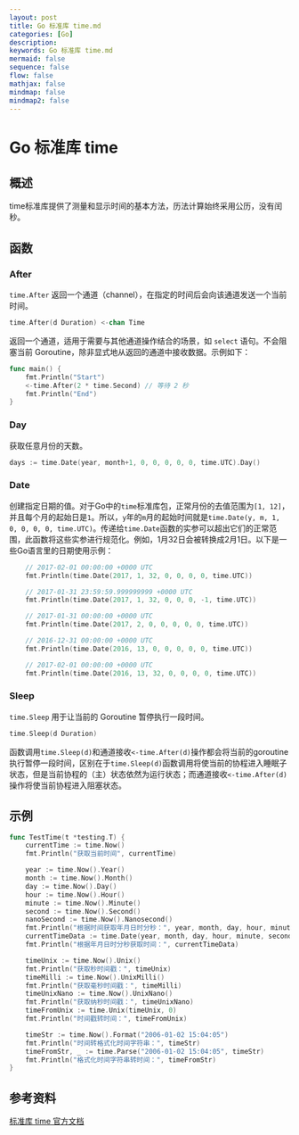```yaml
---
layout: post
title: Go 标准库 time.md
categories: [Go]
description: 
keywords: Go 标准库 time.md
mermaid: false
sequence: false
flow: false
mathjax: false
mindmap: false
mindmap2: false
---
```

# Go 标准库 time

## 概述

time标准库提供了测量和显示时间的基本方法，历法计算始终采用公历，没有闰秒。



## 函数

### After

`time.After` 返回一个通道（channel），在指定的时间后会向该通道发送一个当前时间。

```go
time.After(d Duration) <-chan Time
```



返回一个通道，适用于需要与其他通道操作结合的场景，如 `select` 语句。不会阻塞当前 Goroutine，除非显式地从返回的通道中接收数据。示例如下：

```go
func main() {
    fmt.Println("Start")
    <-time.After(2 * time.Second) // 等待 2 秒
    fmt.Println("End")
}
```





### Day

获取任意月份的天数。

```go
days := time.Date(year, month+1, 0, 0, 0, 0, 0, time.UTC).Day()
```



### Date

创建指定日期的值。对于Go中的`time`标准库包，正常月份的去值范围为`[1, 12]`，并且每个月的起始日是`1`。所以，`y`年的`m`月的起始时间就是`time.Date(y, m, 1, 0, 0, 0, 0, time.UTC)`。传递给`time.Date`函数的实参可以超出它们的正常范围，此函数将这些实参进行规范化。例如，1月32日会被转换成2月1日。以下是一些Go语言里的日期使用示例：

```go
	// 2017-02-01 00:00:00 +0000 UTC
	fmt.Println(time.Date(2017, 1, 32, 0, 0, 0, 0, time.UTC))

	// 2017-01-31 23:59:59.999999999 +0000 UTC
	fmt.Println(time.Date(2017, 1, 32, 0, 0, 0, -1, time.UTC))

	// 2017-01-31 00:00:00 +0000 UTC
	fmt.Println(time.Date(2017, 2, 0, 0, 0, 0, 0, time.UTC))

	// 2016-12-31 00:00:00 +0000 UTC
	fmt.Println(time.Date(2016, 13, 0, 0, 0, 0, 0, time.UTC))

	// 2017-02-01 00:00:00 +0000 UTC
	fmt.Println(time.Date(2016, 13, 32, 0, 0, 0, 0, time.UTC))
```



### Sleep

`time.Sleep` 用于让当前的 Goroutine 暂停执行一段时间。

```go
time.Sleep(d Duration)
```



函数调用`time.Sleep(d)`和通道接收`<-time.After(d)`操作都会将当前的goroutine执行暂停一段时间，区别在于`time.Sleep(d)`函数调用将使当前的协程进入睡眠子状态，但是当前协程的（主）状态依然为运行状态；而通道接收`<-time.After(d)`操作将使当前协程进入阻塞状态。



## 示例

```go
func TestTime(t *testing.T) {
	currentTime := time.Now()
	fmt.Println("获取当前时间", currentTime)

	year := time.Now().Year()
	month := time.Now().Month()
	day := time.Now().Day()
	hour := time.Now().Hour()
	minute := time.Now().Minute()
	second := time.Now().Second()
	nanoSecond := time.Now().Nanosecond()
	fmt.Println("根据时间获取年月日时分秒：", year, month, day, hour, minute, second)
	currentTimeData := time.Date(year, month, day, hour, minute, second, nanoSecond, time.Local)
	fmt.Println("根据年月日时分秒获取时间：", currentTimeData)

	timeUnix := time.Now().Unix()
	fmt.Println("获取秒时间戳：", timeUnix)
	timeMilli := time.Now().UnixMilli()
	fmt.Println("获取毫秒时间戳：", timeMilli)
	timeUnixNano := time.Now().UnixNano()
	fmt.Println("获取纳秒时间戳：", timeUnixNano)
	timeFromUnix := time.Unix(timeUnix, 0)
	fmt.Println("时间戳转时间：", timeFromUnix)

	timeStr := time.Now().Format("2006-01-02 15:04:05")
	fmt.Println("时间转格式化时间字符串：", timeStr)
	timeFromStr, _ := time.Parse("2006-01-02 15:04:05", timeStr)
	fmt.Println("格式化时间字符串转时间：", timeFromStr)
}
```



## 参考资料

[标准库 time 官方文档](https://pkg.go.dev/time)